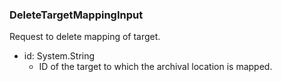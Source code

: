 ### DeleteTargetMappingInput
Request to delete mapping of target.

- id: System.String
  - ID of the target to which the archival location is mapped.
